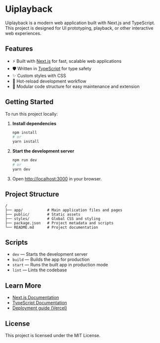 
# Uiplayback

Uiplayback is a modern web application built with Next.js and TypeScript. This project is designed for UI prototyping, playback, or other interactive web experiences.

## Features

- ⚡️ Built with [Next.js](https://nextjs.org/) for fast, scalable web applications  
- 🛡️ Written in [TypeScript](https://www.typescriptlang.org/) for type safety  
- ✨ Custom styles with CSS  
- 🔄 Hot-reload development workflow  
- 📁 Modular code structure for easy maintenance and extension

## Getting Started

To run this project locally:

1. **Install dependencies**
    ```bash
    npm install
    # or
    yarn install
    ```

2. **Start the development server**
    ```bash
    npm run dev
    # or
    yarn dev
    ```

3. Open [http://localhost:3000](http://localhost:3000) in your browser.

## Project Structure

```
/
├── app/           # Main application files and pages
├── public/        # Static assets
├── styles/        # Global CSS and styling
├── package.json   # Project metadata and scripts
└── README.md      # Project documentation
```

## Scripts

- `dev` — Starts the development server  
- `build` — Builds the app for production  
- `start` — Runs the built app in production mode  
- `lint` — Lints the codebase

## Learn More

- [Next.js Documentation](https://nextjs.org/docs)
- [TypeScript Documentation](https://www.typescriptlang.org/docs/)
- [Deployment guide (Vercel)](https://vercel.com/docs)

## License

This project is licensed under the MIT License.


